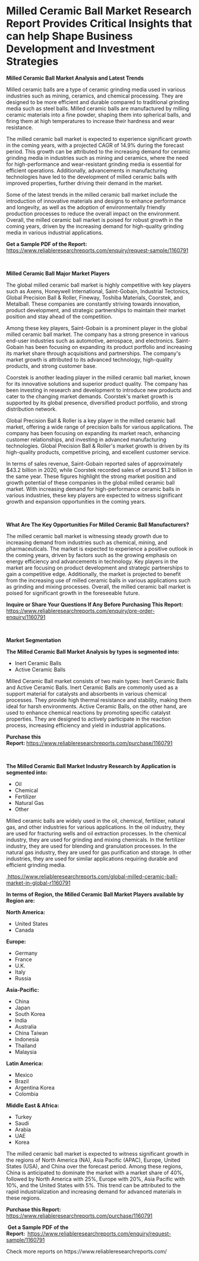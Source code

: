 <p><h1>Milled Ceramic Ball Market Research Report Provides Critical Insights that can help Shape Business Development and Investment Strategies</h1></p><p><strong>Milled Ceramic Ball Market Analysis and Latest Trends</strong></p>
<p><p>Milled ceramic balls are a type of ceramic grinding media used in various industries such as mining, ceramics, and chemical processing. They are designed to be more efficient and durable compared to traditional grinding media such as steel balls. Milled ceramic balls are manufactured by milling ceramic materials into a fine powder, shaping them into spherical balls, and firing them at high temperatures to increase their hardness and wear resistance.</p><p>The milled ceramic ball market is expected to experience significant growth in the coming years, with a projected CAGR of 14.9% during the forecast period. This growth can be attributed to the increasing demand for ceramic grinding media in industries such as mining and ceramics, where the need for high-performance and wear-resistant grinding media is essential for efficient operations. Additionally, advancements in manufacturing technologies have led to the development of milled ceramic balls with improved properties, further driving their demand in the market.</p><p>Some of the latest trends in the milled ceramic ball market include the introduction of innovative materials and designs to enhance performance and longevity, as well as the adoption of environmentally friendly production processes to reduce the overall impact on the environment. Overall, the milled ceramic ball market is poised for robust growth in the coming years, driven by the increasing demand for high-quality grinding media in various industrial applications.</p></p>
<p><strong>Get a Sample PDF of the Report:&nbsp;</strong> <a href="https://www.reliableresearchreports.com/enquiry/request-sample/1160791">https://www.reliableresearchreports.com/enquiry/request-sample/1160791</a></p>
<p>&nbsp;</p>
<p><strong>Milled Ceramic Ball Major Market Players</strong></p>
<p><p>The global milled ceramic ball market is highly competitive with key players such as Axens, Honeywell International, Saint-Gobain, Industrial Tectonics, Global Precision Ball & Roller, Fineway, Toshiba Materials, Coorstek, and Metalball. These companies are constantly striving towards innovation, product development, and strategic partnerships to maintain their market position and stay ahead of the competition.</p><p>Among these key players, Saint-Gobain is a prominent player in the global milled ceramic ball market. The company has a strong presence in various end-user industries such as automotive, aerospace, and electronics. Saint-Gobain has been focusing on expanding its product portfolio and increasing its market share through acquisitions and partnerships. The company's market growth is attributed to its advanced technology, high-quality products, and strong customer base.</p><p>Coorstek is another leading player in the milled ceramic ball market, known for its innovative solutions and superior product quality. The company has been investing in research and development to introduce new products and cater to the changing market demands. Coorstek's market growth is supported by its global presence, diversified product portfolio, and strong distribution network.</p><p>Global Precision Ball & Roller is a key player in the milled ceramic ball market, offering a wide range of precision balls for various applications. The company has been focusing on expanding its market reach, enhancing customer relationships, and investing in advanced manufacturing technologies. Global Precision Ball & Roller's market growth is driven by its high-quality products, competitive pricing, and excellent customer service.</p><p>In terms of sales revenue, Saint-Gobain reported sales of approximately $43.2 billion in 2020, while Coorstek recorded sales of around $1.2 billion in the same year. These figures highlight the strong market position and growth potential of these companies in the global milled ceramic ball market. With increasing demand for high-performance ceramic balls in various industries, these key players are expected to witness significant growth and expansion opportunities in the coming years.</p></p>
<p>&nbsp;</p>
<p><strong>What Are The Key Opportunities For Milled Ceramic Ball Manufacturers?</strong></p>
<p><p>The milled ceramic ball market is witnessing steady growth due to increasing demand from industries such as chemical, mining, and pharmaceuticals. The market is expected to experience a positive outlook in the coming years, driven by factors such as the growing emphasis on energy efficiency and advancements in technology. Key players in the market are focusing on product development and strategic partnerships to gain a competitive edge. Additionally, the market is projected to benefit from the increasing use of milled ceramic balls in various applications such as grinding and mixing processes. Overall, the milled ceramic ball market is poised for significant growth in the foreseeable future.</p></p>
<p><strong>Inquire or Share Your Questions If Any Before Purchasing This Report:</strong> <a href="https://www.reliableresearchreports.com/enquiry/pre-order-enquiry/1160791">https://www.reliableresearchreports.com/enquiry/pre-order-enquiry/1160791</a></p>
<p>&nbsp;</p>
<p><strong>Market Segmentation</strong></p>
<p><strong>The Milled Ceramic Ball Market Analysis by types is segmented into:</strong></p>
<p><ul><li>Inert Ceramic Balls</li><li>Active Ceramic Balls</li></ul></p>
<p><p>Milled Ceramic Ball market consists of two main types: Inert Ceramic Balls and Active Ceramic Balls. Inert Ceramic Balls are commonly used as a support material for catalysts and absorbents in various chemical processes. They provide high thermal resistance and stability, making them ideal for harsh environments. Active Ceramic Balls, on the other hand, are used to enhance chemical reactions by promoting specific catalyst properties. They are designed to actively participate in the reaction process, increasing efficiency and yield in industrial applications.</p></p>
<p><strong>Purchase this Report:&nbsp;</strong><a href="https://www.reliableresearchreports.com/purchase/1160791">https://www.reliableresearchreports.com/purchase/1160791</a></p>
<p>&nbsp;</p>
<p><strong>The Milled Ceramic Ball Market Industry Research by Application is segmented into:</strong></p>
<p><ul><li>Oil</li><li>Chemical</li><li>Fertilizer</li><li>Natural Gas</li><li>Other</li></ul></p>
<p><p>Milled ceramic balls are widely used in the oil, chemical, fertilizer, natural gas, and other industries for various applications. In the oil industry, they are used for fracturing wells and oil extraction processes. In the chemical industry, they are used for grinding and mixing chemicals. In the fertilizer industry, they are used for blending and granulation processes. In the natural gas industry, they are used for gas purification and storage. In other industries, they are used for similar applications requiring durable and efficient grinding media.</p></p>
<p><a href="https://www.reliableresearchreports.com/global-milled-ceramic-ball-market-in-global-r1160791">&nbsp;https://www.reliableresearchreports.com/global-milled-ceramic-ball-market-in-global-r1160791</a></p>
<p><strong>In terms of Region, the Milled Ceramic Ball Market Players available by Region are:</strong></p>
<p>
    <p> <strong> North America: </strong>
        <ul>
            <li>United States</li>
            <li>Canada</li>
        </ul>
        </p> 
    <p> <strong> Europe: </strong>
        <ul>
            <li>Germany</li>
            <li>France</li>
            <li>U.K.</li>
            <li>Italy</li>
            <li>Russia</li>
        </ul>
        </p> 
    <p> <strong> Asia-Pacific: </strong>
        <ul>
            <li>China</li>
            <li>Japan</li>
            <li>South Korea</li>
            <li>India</li>
            <li>Australia</li>
            <li>China Taiwan</li>
            <li>Indonesia</li>
            <li>Thailand</li>
            <li>Malaysia</li>
        </ul>
        </p> 
    <p> <strong> Latin America: </strong>
        <ul>
            <li>Mexico</li>
            <li>Brazil</li>
            <li>Argentina Korea</li>
            <li>Colombia</li>
        </ul>
        </p> 
    <p> <strong> Middle East & Africa: </strong>
        <ul>
            <li>Turkey</li>
            <li>Saudi</li>
            <li>Arabia</li>
            <li>UAE</li>
            <li>Korea</li>
        </ul>
    </p>
    </p>
<p><p>The milled ceramic ball market is expected to witness significant growth in the regions of North America (NA), Asia Pacific (APAC), Europe, United States (USA), and China over the forecast period. Among these regions, China is anticipated to dominate the market with a market share of 40%, followed by North America with 25%, Europe with 20%, Asia Pacific with 10%, and the United States with 5%. This trend can be attributed to the rapid industrialization and increasing demand for advanced materials in these regions.</p></p>
<p><strong>Purchase this Report: </strong><a href="https://www.reliableresearchreports.com/purchase/1160791">https://www.reliableresearchreports.com/purchase/1160791</a></p>
<p>&nbsp;<strong>Get a Sample PDF of the Report:&nbsp;&nbsp;</strong><a href="https://www.reliableresearchreports.com/enquiry/request-sample/1160791">https://www.reliableresearchreports.com/enquiry/request-sample/1160791</a></p>
<p><strong></strong></p>
<p>Check more reports on https://www.reliableresearchreports.com/</p>